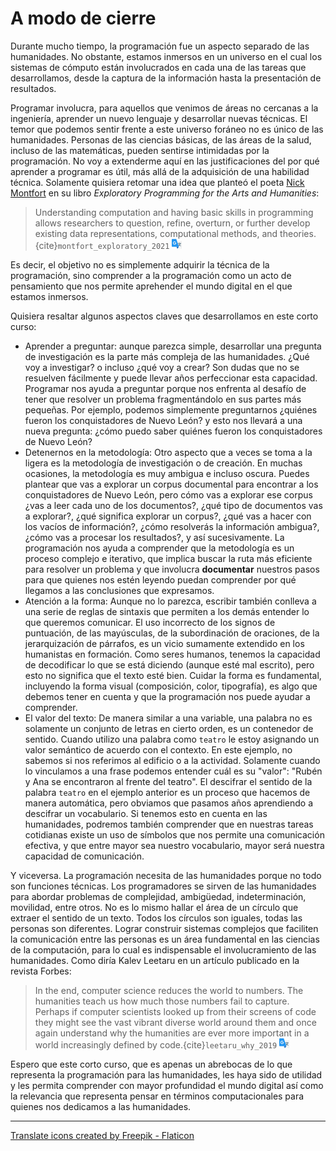 # A modo de cierre

Durante mucho tiempo, la programación fue un aspecto separado de las humanidades. No obstante, estamos inmersos en un universo en el cual los sistemas de cómputo están involucrados en cada una de las tareas que desarrollamos, desde la captura de la información hasta la presentación de resultados.

Programar involucra, para aquellos que venimos de áreas no cercanas a la ingeniería, aprender un nuevo lenguaje y desarrollar nuevas técnicas. El temor que podemos sentir frente a este universo foráneo no es único de las humanidades. Personas de las ciencias básicas, de las áreas de la salud, incluso de las matemáticas, pueden sentirse intimidadas por la programación. No voy a extenderme aquí en las justificaciones del por qué aprender a programar es útil, más allá de la adquisición de una habilidad técnica. Solamente quisiera retomar una idea que planteó el poeta [Nick Montfort](https://nickm.com/) en su libro *Exploratory Programming for the Arts and Humanities*:

> Understanding computation and having basic skills in programming allows researchers to question, refine, overturn, or further develop existing data representations, computational methods, and theories.{cite}`montfort_exploratory_2021`  <a href="https://translate.google.com/?sl=en&tl=es&text=Understandign%20computation%20and%20having%20basic%20skills%20in%20programming%20allows%20researchers%20to%20question%2C%20refine%2C%20overturn%2C%20or%20further%20develop%20existing%20data%20representations%2C%20computational%20methods%2C%20and%20theories.&op=translate" target=_blank><img src="../_static/imgs/google.png"></a>

Es decir, el objetivo no es simplemente adquirir la técnica de la programación, sino comprender a la programación como un acto de pensamiento que nos permite aprehender el mundo digital en el que estamos inmersos.

Quisiera resaltar algunos aspectos claves que desarrollamos en este corto curso:

- Aprender a preguntar: aunque parezca simple, desarrollar una pregunta de investigación es la parte más compleja de las humanidades. ¿Qué voy a investigar? o incluso ¿qué voy a crear? Son dudas que no se resuelven fácilmente y puede llevar años perfeccionar esta capacidad. Programar nos ayuda a preguntar porque nos enfrenta al desafío de tener que resolver un problema fragmentándolo en sus partes más pequeñas. Por ejemplo, podemos simplemente preguntarnos ¿quiénes fueron los conquistadores de Nuevo León? y esto nos llevará a una nueva pregunta: ¿cómo puedo saber quiénes fueron los conquistadores de Nuevo León?
- Detenernos en la metodología: Otro aspecto que a veces se toma a la ligera es la metodología de investigación o de creación. En muchas ocasiones, la metodología es muy ambigua e incluso oscura. Puedes plantear que vas a explorar un corpus documental para encontrar a los conquistadores de Nuevo León, pero cómo vas a explorar ese corpus ¿vas a leer cada uno de los documentos?, ¿qué tipo de documentos vas a explorar?, ¿qué significa explorar un corpus?, ¿qué vas a hacer con los vacíos de información?, ¿cómo resolverás la información ambigua?, ¿cómo vas a procesar los resultados?, y así sucesivamente. La programación nos ayuda a comprender que la metodología es un proceso complejo e iterativo, que implica buscar la ruta más eficiente para resolver un problema y que involucra **documentar** nuestros pasos para que quienes nos estén leyendo puedan comprender por qué llegamos a las conclusiones que expresamos.
- Atención a la forma: Aunque no lo parezca, escribir también conlleva a una serie de reglas de sintaxis que permiten a los demás entender lo que queremos comunicar. El uso incorrecto de los signos de puntuación, de las mayúsculas, de la subordinación de oraciones, de la jerarquización de párrafos, es un vicio sumamente extendido en los humanistas en formación. Como seres humanos, tenemos la capacidad de decodificar lo que se está diciendo (aunque esté mal escrito), pero esto no significa que el texto esté bien. Cuidar la forma es fundamental, incluyendo la forma visual (composición, color, tipografía), es algo que debemos tener en cuenta y que la programación nos puede ayudar a comprender.
- El valor del texto: De manera similar a una variable, una palabra no es solamente un conjunto de letras en cierto orden, es un contenedor de sentido. Cuando utilizo una palabra como `teatro` le estoy asignando un valor semántico de acuerdo con el contexto. En este ejemplo, no sabemos si nos referimos al edificio o a la actividad. Solamente cuando lo vinculamos a una frase podemos entender cuál es su "valor": "Rubén y Ana se encontraron al frente del teatro". El descifrar el sentido de la palabra `teatro` en el ejemplo anterior es un proceso que hacemos de manera automática, pero obviamos que pasamos años aprendiendo a descifrar un vocabulario. Si tenemos esto en cuenta en las humanidades, podremos también comprender que en nuestras tareas cotidianas existe un uso de símbolos que nos permite una comunicación efectiva, y que entre mayor sea nuestro vocabulario, mayor será nuestra capacidad de comunicación.

Y viceversa. La programación necesita de las humanidades porque no todo son funciones técnicas. Los programadores se sirven de las humanidades para abordar problemas de complejidad, ambigüedad, indeterminación, movilidad, entre otros. No es lo mismo hallar el área de un círculo que extraer el sentido de un texto. Todos los círculos son iguales, todas las personas son diferentes. Lograr construir sistemas complejos que faciliten la comunicación entre las personas es un área fundamental en las ciencias de la computación, para lo cual es indispensable el involucramiento de las humanidades. Como diría Kalev Leetaru en un artículo publicado en la revista Forbes:

> In the end, computer science reduces the world to numbers. The humanities teach us how much those numbers fail to capture. Perhaps if computer scientists looked up from their screens of code they might see the vast vibrant diverse world around them and once again understand why the humanities are ever more important in a world increasingly defined by code.{cite}`leetaru_why_2019` <a href="https://translate.google.com/?sl=en&tl=es&text=In%20the%20end%2C%20computer%20science%20reduces%20the%20world%20to%20numbers.%20The%20humanities%20teach%20us%20how%20much%20those%20numbers%20fail%20to%20capture.%20Perhaps%20if%20computer%20scientists%20looked%20up%20from%20their%20screens%20of%20code%20they%20might%20see%20the%20vast%20vibrant%20diverse%20world%20around%20them%20and%20once%20again%20understand%20why%20the%20humanities%20are%20ever%20more%20important%20in%20a%20world%20increasingly%20defined%20by%20code&op=translate" target="_blank"><img src="../_static/imgs/google.png"></a>

Espero que este corto curso, que es apenas un abrebocas de lo que representa la programación para las humanidades, les haya sido de utilidad y les permita comprender con mayor profundidad el mundo digital así como la relevancia que representa pensar en términos computacionales para quienes nos dedicamos a las humanidades.

----
<a href="https://www.flaticon.com/free-icons/translate" title="translate icons">Translate icons created by Freepik - Flaticon</a>
